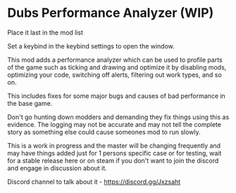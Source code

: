 # Dubs Performance Analyzer (WIP)

Place it last in the mod list

Set a keybind in the keybind settings to open the window.

This mod adds a performance analyzer which can be used to profile parts of the game such as ticking and drawing and optimize it by disabling mods, optimizing your code, switching off alerts, filtering out work types, and so on.

This includes fixes for some major bugs and causes of bad performance in the base game.

Don't go hunting down modders and demanding they fix things using this as evidence. The logging may not be accurate and may not tell the complete story as something else could cause someones mod to run slowly.

This is a work in progress and the master will be changing frequently and may have things added just for 1 persons specific case or for testing, wait for a stable release here or on steam if you don't want to join the discord and engage in discussion about it.


Discord channel to talk about it - https://discord.gg/Jxzsaht
